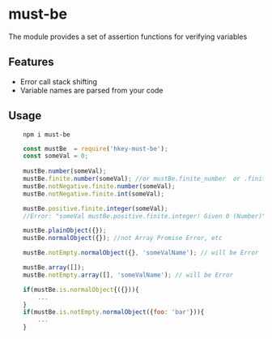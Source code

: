 # must-be

The module provides a set of assertion functions for verifying variables

## Features

* Error call stack shifting
* Variable names are parsed from your code

## Usage

```
	npm i must-be
```

```js
	const mustBe  = require('hkey-must-be');
	const someVal = 0;
	
	mustBe.number(someVal);
	mustBe.finite.number(someVal); //or mustBe.finite_number  or .finiteNumber or number.finite 
	mustBe.notNegative.finite.number(someVal);
	mustBe.notNegative.finite.int(someVal);

	mustBe.positive.finite.integer(someVal); 
	//Error: "someVal mustBe.positive.finite.integer! Given 0 (Number)"
```

```js
	mustBe.plainObject({});
	mustBe.normalObject({}); //not Array Promise Error, etc

	mustBe.notEmpty.normalObject({}, 'someValName'); // will be Error
```


```js
	mustBe.array([]);
	mustBe.notEmpty.array([], 'someValName'); // will be Error
```

```js
	if(mustBe.is.normalObject{({})){
		...
	}
	if(mustBe.is.notEmpty.normalObject({foo: 'bar'})){
		...
	}
```